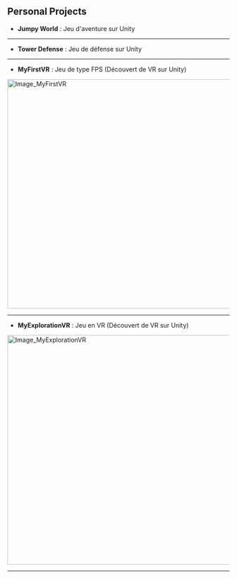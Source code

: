Personal Projects
---

* __Jumpy World__ : Jeu d'aventure sur Unity
---

* __Tower Defense__ : Jeu de défense sur Unity
---

* __MyFirstVR__ : Jeu de type FPS (Découvert de VR sur Unity)

<img src="https://media.githubusercontent.com/media/matianning/PersonalProject/main/MyFirstVR/Images/Result0.png" alt="Image_MyFirstVR" width="860" height="520" />

---

* __MyExplorationVR__ : Jeu en VR (Découvert de VR sur Unity)

<img src="https://media.githubusercontent.com/media/matianning/PersonalProject/main/MyExplorationVR/Images/Result0.png" alt="Image_MyExplorationVR" width="860" height="520" />

---

